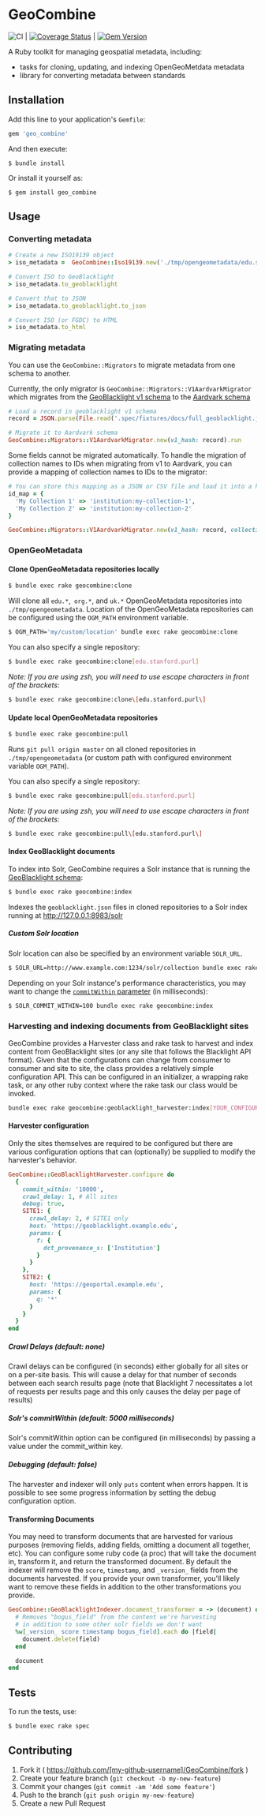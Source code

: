 # GeoCombine

![CI](https://github.com/OpenGeoMetadata/GeoCombine/actions/workflows/ruby.yml/badge.svg)
| [![Coverage Status](https://img.shields.io/badge/coverage-95%25-brightgreen)]()
| [![Gem Version](https://img.shields.io/gem/v/geo_combine.svg)](https://github.com/OpenGeoMetadata/GeoCombine/releases)

A Ruby toolkit for managing geospatial metadata, including:

- tasks for cloning, updating, and indexing OpenGeoMetdata metadata
- library for converting metadata between standards

## Installation

Add this line to your application's `Gemfile`:

```ruby
gem 'geo_combine'
```

And then execute:

    $ bundle install

Or install it yourself as:

    $ gem install geo_combine

## Usage

### Converting metadata

```ruby
# Create a new ISO19139 object
> iso_metadata =  GeoCombine::Iso19139.new('./tmp/opengeometadata/edu.stanford.purl/bb/338/jh/0716/iso19139.xml')

# Convert ISO to GeoBlacklight
> iso_metadata.to_geoblacklight

# Convert that to JSON
> iso_metadata.to_geoblacklight.to_json

# Convert ISO (or FGDC) to HTML
> iso_metadata.to_html
```

### Migrating metadata

You can use the `GeoCombine::Migrators` to migrate metadata from one schema to another.

Currently, the only migrator is `GeoCombine::Migrators::V1AardvarkMigrator` which migrates from the [GeoBlacklight v1 schema](https://github.com/OpenGeoMetadata/opengeometadata.github.io/blob/main/docs/gbl-1.0.md) to the [Aardvark schema](https://github.com/OpenGeoMetadata/opengeometadata.github.io/blob/main/docs/ogm-aardvark.md)

```ruby
# Load a record in geoblacklight v1 schema
record = JSON.parse(File.read('.spec/fixtures/docs/full_geoblacklight.json'))

# Migrate it to Aardvark schema
GeoCombine::Migrators::V1AardvarkMigrator.new(v1_hash: record).run
```

Some fields cannot be migrated automatically. To handle the migration of collection names to IDs when migrating from v1 to Aardvark, you can provide a mapping of collection names to IDs to the migrator:

```ruby
# You can store this mapping as a JSON or CSV file and load it into a hash
id_map = {
  'My Collection 1' => 'institution:my-collection-1',
  'My Collection 2' => 'institution:my-collection-2'
}

GeoCombine::Migrators::V1AardvarkMigrator.new(v1_hash: record, collection_id_map: id_map).run
```

### OpenGeoMetadata

#### Clone OpenGeoMetadata repositories locally

```sh
$ bundle exec rake geocombine:clone
```

Will clone all `edu.*`,` org.*`, and `uk.*` OpenGeoMetadata repositories into `./tmp/opengeometadata`. Location of the OpenGeoMetadata repositories can be configured using the `OGM_PATH` environment variable.

```sh
$ OGM_PATH='my/custom/location' bundle exec rake geocombine:clone
```

You can also specify a single repository:

```sh
$ bundle exec rake geocombine:clone[edu.stanford.purl]
```

_Note: If you are using zsh, you will need to use escape characters in front of the brackets:_

```sh
$ bundle exec rake geocombine:clone\[edu.stanford.purl\]
```

#### Update local OpenGeoMetadata repositories

```sh
$ bundle exec rake geocombine:pull
```

Runs `git pull origin master` on all cloned repositories in `./tmp/opengeometadata` (or custom path with configured environment variable `OGM_PATH`).

You can also specify a single repository:

```sh
$ bundle exec rake geocombine:pull[edu.stanford.purl]
```

_Note: If you are using zsh, you will need to use escape characters in front of the brackets:_

```sh
$ bundle exec rake geocombine:pull\[edu.stanford.purl\]
```

#### Index GeoBlacklight documents

To index into Solr, GeoCombine requires a Solr instance that is running the
[GeoBlacklight schema](https://github.com/geoblacklight/geoblacklight):

```sh
$ bundle exec rake geocombine:index
```

Indexes the `geoblacklight.json` files in cloned repositories to a Solr index running at http://127.0.0.1:8983/solr

##### Custom Solr location

Solr location can also be specified by an environment variable `SOLR_URL`.

```sh
$ SOLR_URL=http://www.example.com:1234/solr/collection bundle exec rake geocombine:index
```

Depending on your Solr instance's performance characteristics, you may want to
change the [`commitWithin` parameter](https://lucene.apache.org/solr/guide/6_6/updatehandlers-in-solrconfig.html) (in milliseconds):

```sh
$ SOLR_COMMIT_WITHIN=100 bundle exec rake geocombine:index
```

### Harvesting and indexing documents from GeoBlacklight sites

GeoCombine provides a Harvester class and rake task to harvest and index content from GeoBlacklight sites (or any site that follows the Blacklight API format). Given that the configurations can change from consumer to consumer and site to site, the class provides a relatively simple configuration API. This can be configured in an initializer, a wrapping rake task, or any other ruby context where the rake task our class would be invoked.

```sh
bundle exec rake geocombine:geoblacklight_harvester:index[YOUR_CONFIGURED_SITE_KEY]
```

#### Harvester configuration

Only the sites themselves are required to be configured but there are various configuration options that can (optionally) be supplied to modify the harvester's behavior.

```ruby
GeoCombine::GeoBlacklightHarvester.configure do
  {
    commit_within: '10000',
    crawl_delay: 1, # All sites
    debug: true,
    SITE1: {
      crawl_delay: 2, # SITE1 only
      host: 'https://geoblacklight.example.edu',
      params: {
        f: {
          dct_provenance_s: ['Institution']
        }
      }
    },
    SITE2: {
      host: 'https://geoportal.example.edu',
      params: {
        q: '*'
      }
    }
  }
end
```

##### Crawl Delays (default: none)

Crawl delays can be configured (in seconds) either globally for all sites or on a per-site basis. This will cause a delay for that number of seconds between each search results page (note that Blacklight 7 necessitates a lot of requests per results page and this only causes the delay per page of results)

##### Solr's commitWithin (default: 5000 milliseconds)

Solr's commitWithin option can be configured (in milliseconds) by passing a value under the commit_within key.

##### Debugging (default: false)

The harvester and indexer will only `puts` content when errors happen. It is possible to see some progress information by setting the debug configuration option.

#### Transforming Documents

You may need to transform documents that are harvested for various purposes (removing fields, adding fields, omitting a document all together, etc). You can configure some ruby code (a proc) that will take the document in, transform it, and return the transformed document. By default the indexer will remove the `score`, `timestamp`, and `_version_` fields from the documents harvested. If you provide your own transformer, you'll likely want to remove these fields in addition to the other transformations you provide.

```ruby
GeoCombine::GeoBlacklightIndexer.document_transformer = -> (document) do
  # Removes "bogus_field" from the content we're harvesting
  # in addition to some other solr fields we don't want
  %w[_version_ score timestamp bogus_field].each do |field|
    document.delete(field)
  end

  document
end
```

## Tests

To run the tests, use:

```sh
$ bundle exec rake spec
```

## Contributing

1. Fork it ( https://github.com/[my-github-username]/GeoCombine/fork )
2. Create your feature branch (`git checkout -b my-new-feature`)
3. Commit your changes (`git commit -am 'Add some feature'`)
4. Push to the branch (`git push origin my-new-feature`)
5. Create a new Pull Request
